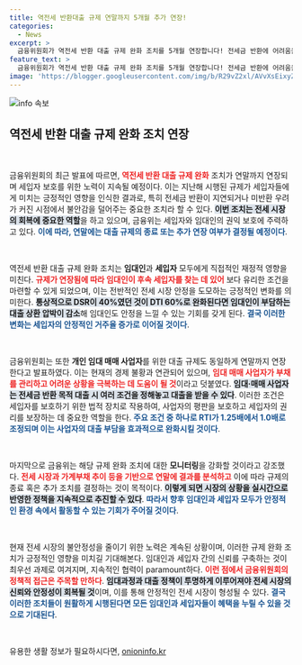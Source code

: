 ```yaml
---
title: 역전세 반환대출 규제 연말까지 5개월 추가 연장!
categories:
  - News
excerpt: >
  금융위원회가 역전세 반환 대출 규제 완화 조치를 5개월 연장합니다! 전세금 반환에 어려움을 겪는 임대인과 세입자에게 희소식이 될 이번 결정, 그 자세한 내용을 확인하세요!
feature_text: >
  금융위원회가 역전세 반환 대출 규제 완화 조치를 5개월 연장합니다! 전세금 반환에 어려움을 겪는 임대인과 세입자에게 희소식이 될 이번 결정, 그 자세한 내용을 확인하세요!
image: 'https://blogger.googleusercontent.com/img/b/R29vZ2xl/AVvXsEixyZcFfHzMRdzZMjFBmAUKJYCLCGyLL1o632UiGVXcaFdKo_bkvkuCioo0uUKlGfBVcT3P84aROyZIXSBEx3Aw5nCQ3pTgDom1WDC4m8eifvWiAmWEEVb4x6G_l8C0QH225ldMjyaFvpxGEBGNO37VmDTDMHGhJPq73UglMfDca1-0aw/s1600/blogspot.png'
---
```


<p><img src="https://blogger.googleusercontent.com/img/b/R29vZ2xl/AVvXsEixyZcFfHzMRdzZMjFBmAUKJYCLCGyLL1o632UiGVXcaFdKo_bkvkuCioo0uUKlGfBVcT3P84aROyZIXSBEx3Aw5nCQ3pTgDom1WDC4m8eifvWiAmWEEVb4x6G_l8C0QH225ldMjyaFvpxGEBGNO37VmDTDMHGhJPq73UglMfDca1-0aw/s1600/blogspot.png" alt="info 속보" /></p>

<h2 data-ke-size="size26">역전세 반환 대출 규제 완화 조치 연장</h2>

<p data-ke-size="size16">&nbsp;</p>

<p>금융위원회의 최근 발표에 따르면, <b><span style="color: #ee2323;">역전세 반환 대출 규제 완화</span></b> 조치가 연말까지 연장되며 세입자 보호를 위한 노력이 지속될 예정이다. 이는 지난해 시행된 규제가 세입자들에게 미치는 긍정적인 영향을 인식한 결과로, 특히 전세금 반환이 지연되거나 미반환 우려가 커진 시점에서 불안감을 덜어주는 중요한 조치라 할 수 있다. <b><span style="background-color: #21538527;">이번 조치는 전세 시장의 회복에 중요한 역할</span></b>을 하고 있으며, 금융위는 세입자와 임대인의 권익 보호에 주력하고 있다. <b><span style="color: #1a5490;">이에 따라, 연말에는 대출 규제의 종료 또는 추가 연장 여부가 결정될 예정이다</span></b>.</p>

<p data-ke-size="size16">&nbsp;</p>

<p>역전세 반환 대출 규제 완화 조치는 <b>임대인</b>과 <b>세입자</b> 모두에게 직접적인 재정적 영향을 미친다. <b><span style="color: #ee2323;">규제가 연장됨에 따라 임대인이 후속 세입자를 찾는 데 있어</span></b> 보다 유리한 조건을 마련할 수 있게 되었으며, 이는 전반적인 전세 시장 안정을 도모하는 긍정적인 변화를 의미한다. <b><span style="background-color: #21538527;">통상적으로 DSR이 40%였던 것이 DTI 60%로 완화된다면 임대인이 부담하는 대출 상환 압박이 감소</span></b>해 임대인도 안정을 느낄 수 있는 기회를 갖게 된다. <b><span style="color: #1a5490;">결국 이러한 변화는 세입자의 안정적인 거주율 증가로 이어질 것이다</span></b>.</p>

<p data-ke-size="size16">&nbsp;</p>

<p>금융위원회는 또한 <b>개인 임대 매매 사업자</b>를 위한 대출 규제도 동일하게 연말까지 연장한다고 발표하였다. 이는 현재의 경제 불황과 연관되어 있으며, <b><span style="color: #ee2323;">임대 매매 사업자가 부채를 관리하고 어려운 상황을 극복하는 데 도움이 될 것</span></b>이라고 덧붙였다. <b><span style="background-color: #21538527;">임대·매매 사업자는 전세금 반환 목적 대출 시 여러 조건을 정해놓고 대출을 받을 수 있다</span></b>. 이러한 조건은 세입자를 보호하기 위한 법적 장치로 작용하여, 사업자의 평판을 보호하고 세입자의 권리를 보장하는 데 중요한 역할을 한다. <b><span style="color: #1a5490;">주요 조건 중 하나로 RTI가 1.25배에서 1.0배로 조정되며 이는 사업자의 대출 부담을 효과적으로 완화시킬 것이다</span></b>.</p>

<p data-ke-size="size16">&nbsp;</p>

<p>마지막으로 금융위는 해당 규제 완화 조치에 대한 <b>모니터링</b>을 강화할 것이라고 강조했다. <b><span style="color: #ee2323;">전세 시장과 가계부채 추이 등을 기반으로 연말에 결과를 분석하고</span></b> 이에 따라 규제의 종료 혹은 추가 조치를 결정하는 것이 목적이다. <b><span style="background-color: #21538527;">이렇게 되면 시장의 상황을 실시간으로 반영한 정책을 지속적으로 추진할 수 있다</span></b>. <b><span style="color: #1a5490;">따라서 향후 임대인과 세입자 모두가 안정적인 환경 속에서 활동할 수 있는 기회가 주어질 것이다</span></b>.</p>

<p data-ke-size="size16">&nbsp;</p>

<p>현재 전세 시장의 불안정성을 줄이기 위한 노력은 계속된 상황이며, 이러한 규제 완화 조치가 긍정적인 영향을 미치길 기대해본다. 임대인과 세입자 간의 신뢰를 구축하는 것이 최우선 과제로 여겨지며, 지속적인 협력이 paramount하다. <b><span style="color: #ee2323;">이런 점에서 금융위원회의 정책적 접근은 주목할 만하다</span></b>. <b><span style="background-color: #21538527;">임대과정과 대출 정책이 투명하게 이루어져야 전세 시장의 신뢰와 안정성이 회복될 것</span></b>이며, 이를 통해 안정적인 전세 시장이 형성될 수 있다. <b><span style="color: #1a5490;">결국 이러한 조치들이 원활하게 시행된다면 모든 임대인과 세입자들이 혜택을 누릴 수 있을 것으로 기대된다</span></b>.</p>

<p data-ke-size="size16">&nbsp;</p>
유용한 생활 정보가 필요하시다면, <a href="https://onioninfo.kr" rel="dofollow">onioninfo.kr</a>



